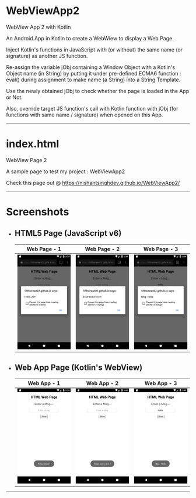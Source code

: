# WebViewApp2
WebView App 2 with Kotlin

An Android App in Kotlin to create a WebWiew to display a Web Page.

Inject Kotlin's functions in JavaScript with (or without) the same name (or signature) as another JS function.

Re-assign the variable jObj containing a Window Object with a Kotlin's Object name (in String) by putting it under pre-defined ECMA6 function : eval() during assignment to make name (a String) into a String Template.

Use the newly obtained jObj to check whether the page is loaded in the App or Not.

Also, override target JS function's call with Kotlin function with jObj (for functions with same name / signature) when opened on this App.

---

# index.html
WebView Page 2

A sample page to test my project : WebViewApp2

Check this page out @ https://nishantsinghdev.github.io/WebViewApp2/

---

# Screenshots

+ ## HTML5 Page (JavaScript v6)
    |  Web Page - 1  |  Web Page - 2  |  Web Page - 3  |
    | :------------: | :------------: | :------------: |
    | ![Pic-1](./screenshots/WebPage-1.png) | ![Pic-2](./screenshots/WebPage-2.png) | ![Pic-3](./screenshots/WebPage-3.png) |

+ ## Web App Page (Kotlin's WebView)
    |  Web App - 1  |  Web App - 2  |  Web App - 3  |
    | :-----------: | :-----------: | :-----------: |
    | ![Pic-1](./screenshots/WebApp-1.png) | ![Pic-2](./screenshots/WebApp-2.png) | ![Pic-3](./screenshots/WebApp-3.png) |

---
